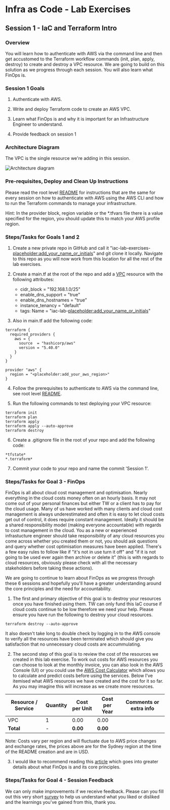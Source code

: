 # Infra as Code - Lab Exercises

## Session 1 - IaC and Terraform Intro

### Overview

You will learn how to authenticate with AWS via the command line and then get accustomed to the Terraform workflow commands (init, plan, apply, destroy) to create and destroy a VPC resource.  We are going to build on this solution as we progress through each session.  You will also learn what FinOps is.

### Session 1 Goals

1. Authenticate with AWS.

2. Write and deploy Terraform code to create an AWS VPC.

3. Learn what FinOps is and why it is important for an Infrastructure Engineer to understand.

4. Provide feedback on session 1


### Architecture Diagram

The VPC is the single resource we're adding in this session.

![Architecture diagram](https://github.com/twlabs/infra-as-code-lab-exercises/blob/main/images/AWS_Architecture_Session_1.png)


### Pre-requisites, Deploy and Clean Up Instructions

Please read the root level [README](../README.md) for instructions that are the same for every session on how to authenticate with AWS using the AWS CLI and how to run the Terraform commands to manage your infrastructure.

Hint: In the provider block, region variable or the *.tfvars file there is a value specified for the region, you should update this to match your AWS profile region.


### Steps/Tasks for Goals 1 and 2

1. Create a new private repo in GitHub and call it "iac-lab-exercises-<placeholder:add_your_name_or_initials>" and git clone it locally.  Navigate to this repo as you will now work from this location for all the rest of the lab exercises.

2. Create a main.tf at the root of the repo and add a [VPC](https://registry.terraform.io/providers/hashicorp/aws/latest/docs/resources/vpc) resource with the following attributes:
    - cidr_block           = "192.168.1.0/25"
    - enable_dns_support   = "true"
    - enable_dns_hostnames = "true"
    - instance_tenancy     = "default"
    - tags: Name           = "iac-lab-<placeholder:add_your_name_or_initials>"

3. Also in main.tf add the following code:

```
terraform {
  required_providers {
    aws = {
      source  = "hashicorp/aws"
      version = "5.40.0"
    }
  }
}

provider "aws" {
  region = "<placeholder:add_your_aws_region>"
}
```

4. Follow the prerequisites to authenticate to AWS via the command line, see root level [README](../README.md).

5. Run the following commands to test deploying your VPC resource:

```
terraform init
terraform plan
terraform apply
terraform apply --auto-approve
terraform destroy
```

6. Create a .gitignore file in the root of your repo and add the following code:

```
*tfstate*
*.terraform*
```

7. Commit your code to your repo and name the commit 'Session 1'.


### Steps/Tasks for Goal 3 - FinOps

FinOps is all about cloud cost management and optimisation.  Nearly everything in the cloud costs money often on an hourly basis.  It may not come out of your personal finances but either TW or a client has to pay for the cloud usage.  Many of us have worked with many clients and cloud cost management is always underestimated and often it is easy to let cloud costs get out of control, it does require constant management.  Ideally it should be a shared responsibility model (making everyone accountable) with regards to cost management in the cloud.  You as a new or experienced infrastucture engineer should take responsibility of any cloud resources you come across whether you created them or not, you should ask questions and query whether cost optimisation measures have been applied.  There's a few easy rules to follow like if "it's not in use turn it off" and "if it is not going to be used ever again then archive or delete it" (this is with regards to cloud resources, obviously please check with all the necessary stakeholders before taking these actions).

We are going to continue to learn about FinOps as we progress through these 6 sessions and hopefully you'll have a greater understanding around the core principles and the need for accountability.


1. The first and primary objective of this goal is to destroy your resources once you have finished using them.  TW can only fund this IaC course if cloud costs continue to be low therefore we need your help.  Please ensure you have run the following to destroy your cloud resources.

```
terraform destroy --auto-approve
```

It also doesn't take long to double check by logging in to the AWS console to verify all the resources have been terminated which should give you satisfaction that no unnecessary cloud costs are accummulating.

2. The second step of this goal is to review the cost of the resources we created in this lab exercise.  To work out costs for AWS resources you can choose to look at the monthly invoice, you can also look in the AWS Console (UI) or you could use the [AWS Cost Calculator](https://calculator.aws/#/) which allows you to calculate and predict costs before using the services.  Below I've itemised what AWS resources we have created and the cost for it so far.  As you may imagine this will increase as we create more resources.

| Resource / Service  | Quantity  |  Cost per Unit  | Cost per Year | Comments or extra info                        |
| ------------------- | --------- | --------------- | ------------- | --------------------------------------------- |
| VPC                 | 1         | 0.00            | 0.00          |                                               |
| **Total**           | -         | **0.00**        | **0.00**      |                                               | 


Note: Costs vary per region and will fluctuate due to AWS price changes and exchange rates, the prices above are for the Sydney region at the time of the README creation and are in USD.

3. I would like to recommend reading this [article](https://www.ibm.com/topics/finops) which goes into greater details about what FinOps is and its core principles.


### Steps/Tasks for Goal 4 - Session Feedback

We can only make improvements if we receive feedback.  Please can you fill out this very short [survey](https://docs.google.com/forms/d/e/1FAIpQLSfeK9c64dJK7mvRv3rIVc95yajv6h_WT6lDyisM4ag76OoF3g/viewform) to help us understand what you liked or disliked and the learnings you've gained from this, thank you.